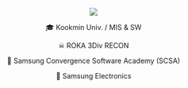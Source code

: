 <div align="center" dir="auto">
  <p><img src="http://mazandi.herokuapp.com/api?handle=daumlee&theme=warm"/></p>
  <p/>
  <p>🎓 Kookmin Univ. / MIS & SW</p>
  <p>☠ ROKA 3Div RECON</p>
  <p>🌱 Samsung Convergence Software Academy (SCSA)</p>
  <p>🏢 Samsung Electronics</p>
</div>

<!--
**DaumLee/DaumLee** is a ✨ _special_ ✨ repository because its `README.md` (this file) appears on your GitHub profile.

Here are some ideas to get you started:

- 🔭 I’m currently working on ...
- 🌱 I’m currently learning ...
- 👯 I’m looking to collaborate on ...
- 🤔 I’m looking for help with ...
- 💬 Ask me about ...
- 📫 How to reach me: ...
- 😄 Pronouns: ...
- ⚡ Fun fact: ...
-->
